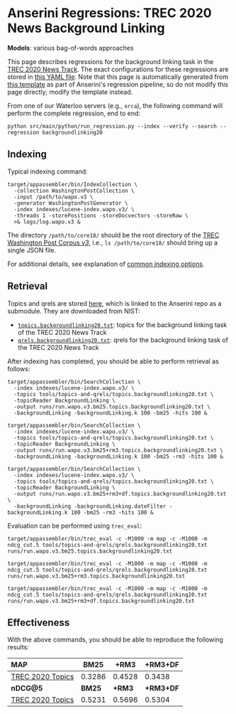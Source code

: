# Anserini Regressions: TREC 2020 News Background Linking

**Models**: various bag-of-words approaches

This page describes regressions for the background linking task in the [TREC 2020 News Track](http://trec-news.org/).
The exact configurations for these regressions are stored in [this YAML file](../../src/main/resources/regression/backgroundlinking20.yaml).
Note that this page is automatically generated from [this template](../../src/main/resources/docgen/templates/backgroundlinking20.template) as part of Anserini's regression pipeline, so do not modify this page directly; modify the template instead.

From one of our Waterloo servers (e.g., `orca`), the following command will perform the complete regression, end to end:

```
python src/main/python/run_regression.py --index --verify --search --regression backgroundlinking20
```

## Indexing

Typical indexing command:

```
target/appassembler/bin/IndexCollection \
  -collection WashingtonPostCollection \
  -input /path/to/wapo.v3 \
  -generator WashingtonPostGenerator \
  -index indexes/lucene-index.wapo.v3/ \
  -threads 1 -storePositions -storeDocvectors -storeRaw \
  >& logs/log.wapo.v3 &
```

The directory `/path/to/core18/` should be the root directory of the [TREC Washington Post Corpus *v3*](https://trec.nist.gov/data/wapost/), i.e., `ls /path/to/core18/`
should bring up a single JSON file.

For additional details, see explanation of [common indexing options](../../docs/common-indexing-options.md).

## Retrieval

Topics and qrels are stored [here](https://github.com/castorini/anserini-tools/tree/master/topics-and-qrels), which is linked to the Anserini repo as a submodule.
They are downloaded from NIST:

+ [`topics.backgroundlinking20.txt`](https://github.com/castorini/anserini-tools/tree/master/topics-and-qrels/topics.backgroundlinking20.txt): topics for the background linking task of the TREC 2020 News Track
+ [`qrels.backgroundlinking20.txt`](https://github.com/castorini/anserini-tools/tree/master/topics-and-qrels/qrels.backgroundlinking20.txt): qrels for the background linking task of the TREC 2020 News Track

After indexing has completed, you should be able to perform retrieval as follows:

```
target/appassembler/bin/SearchCollection \
  -index indexes/lucene-index.wapo.v3/ \
  -topics tools/topics-and-qrels/topics.backgroundlinking20.txt \
  -topicReader BackgroundLinking \
  -output runs/run.wapo.v3.bm25.topics.backgroundlinking20.txt \
  -backgroundLinking -backgroundLinking.k 100 -bm25 -hits 100 &

target/appassembler/bin/SearchCollection \
  -index indexes/lucene-index.wapo.v3/ \
  -topics tools/topics-and-qrels/topics.backgroundlinking20.txt \
  -topicReader BackgroundLinking \
  -output runs/run.wapo.v3.bm25+rm3.topics.backgroundlinking20.txt \
  -backgroundLinking -backgroundLinking.k 100 -bm25 -rm3 -hits 100 &

target/appassembler/bin/SearchCollection \
  -index indexes/lucene-index.wapo.v3/ \
  -topics tools/topics-and-qrels/topics.backgroundlinking20.txt \
  -topicReader BackgroundLinking \
  -output runs/run.wapo.v3.bm25+rm3+df.topics.backgroundlinking20.txt \
  -backgroundLinking -backgroundLinking.dateFilter -backgroundLinking.k 100 -bm25 -rm3 -hits 100 &
```

Evaluation can be performed using `trec_eval`:

```
target/appassembler/bin/trec_eval -c -M1000 -m map -c -M1000 -m ndcg_cut.5 tools/topics-and-qrels/qrels.backgroundlinking20.txt runs/run.wapo.v3.bm25.topics.backgroundlinking20.txt

target/appassembler/bin/trec_eval -c -M1000 -m map -c -M1000 -m ndcg_cut.5 tools/topics-and-qrels/qrels.backgroundlinking20.txt runs/run.wapo.v3.bm25+rm3.topics.backgroundlinking20.txt

target/appassembler/bin/trec_eval -c -M1000 -m map -c -M1000 -m ndcg_cut.5 tools/topics-and-qrels/qrels.backgroundlinking20.txt runs/run.wapo.v3.bm25+rm3+df.topics.backgroundlinking20.txt
```

## Effectiveness

With the above commands, you should be able to reproduce the following results:

| **MAP**                                                                                                      | **BM25**  | **+RM3**  | **+RM3+DF**|
|:-------------------------------------------------------------------------------------------------------------|-----------|-----------|-----------|
| [TREC 2020 Topics](https://github.com/castorini/anserini-tools/tree/master/topics-and-qrels/topics.backgroundlinking20.txt)| 0.3286    | 0.4528    | 0.3438    |
| **nDCG@5**                                                                                                   | **BM25**  | **+RM3**  | **+RM3+DF**|
| [TREC 2020 Topics](https://github.com/castorini/anserini-tools/tree/master/topics-and-qrels/topics.backgroundlinking20.txt)| 0.5231    | 0.5696    | 0.5304    |

